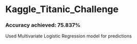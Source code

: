 # Kaggle_Titanic_Challenge

### Accuracy achieved: 75.837%

Used Multivariate Logistic Regression model for predictions
